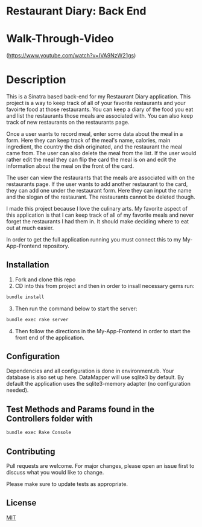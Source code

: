 # Restaurant Diary: Back End

# Walk-Through-Video

(https://www.youtube.com/watch?v=IVA9NzW21gs)


# Description

This is a Sinatra based back-end for my Restaurant Diary application. This project is a way to keep track of all of your favorite restaurants and your favoirte food at those restaurants. You can keep a diary of the food you eat and list the restaurants those meals are associated with. You can also keep track of new restaurants on the restaurants page. 

Once a user wants to record meal, enter some data about the meal in a form. Here they can keep track of the meal's name, calories, main ingredient, the country the dish originated, and the restaurant the meal came from. The user can also delete the meal from the list. If the user would rather edit the meal they can flip the card the meal is on and edit the information about the meal on the front of the card. 

The user can view the restaurants that the meals are associated with on the restaurants page. If the user wants to add another restaurant to the card, they can add one under the restaurant form. Here they can input the name and the slogan of the restaurant. The restaurants cannot be deleted though. 

I made this project because I love the culinary arts. My favorite aspect of this application is that I can keep track of all of my favorite meals and never forget the restaurants I had them in. It should make deciding where to eat out at much easier.  

In order to get the full application running you must connect this to my My-App-Frontend repository. 

## Installation

1. Fork and clone this repo
2. CD into this from project and then in order to insall necessary gems run:

```bash
bundle install 
```
3. Then run the command below to start the server:

```bash
bundle exec rake server
```
4. Then follow the directions in the My-App-Frontend in order to start the front end of the application. 


## Configuration
Dependencies and all configuration is done in environment.rb. Your database is also set up here. DataMapper will use sqlite3 by default. By default the application uses the sqlite3-memory adapter (no configuration needed).

## Test Methods and Params found in the Controllers folder with 

```bash
bundle exec Rake Console
```


## Contributing
Pull requests are welcome. For major changes, please open an issue first to discuss what you would like to change.

Please make sure to update tests as appropriate.

## License
[MIT](https://choosealicense.com/licenses/mit/)
